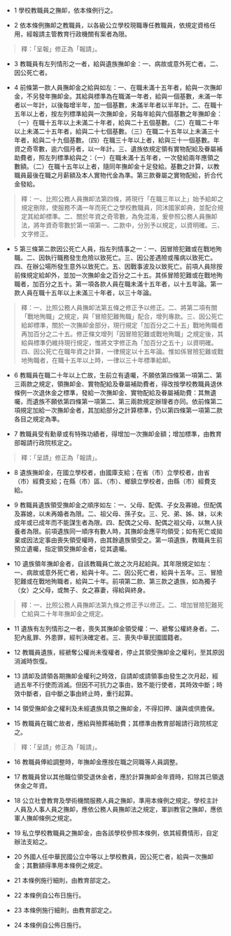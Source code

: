 * 1 學校教職員之撫卹，依本條例行之。

* 2 依本條例撫卹之教職員，以各級公立學校現職專任教職員，依規定資格任用，經報請主管教育行政機關有案者為限。

> 釋：「呈報」修正為「報請」。

* 3 教職員有左列情形之一者，給與遺族撫卹金：一、病故或意外死亡者。二、因公死亡者。

* 4 前條第一款人員撫卹金之給與如左：一、在職未滿十五年者，給與一次撫卹金，不另發年撫卹金。其給與標準為在職滿一年者，給與一個基數，未滿一年者以一年計，以後每增半年，加一個基數，未滿半年者以半年計。二、在職十五年以上者，按左列標準給與一次撫卹金，另每年給與六個基數之年撫卹金：（一）在職十五年以上未滿二十年者，給與二十五個基數。（二）在職二十年以上未滿二十五年者，給與二十七個基數。（三）在職二十五年以上未滿三十年者，給與二十九個基數。（四）在職三十年以上者，給與三十一個基數。年資之奇零數，逾六個月者，以一年計。三、遺族依規定領有實物配給及眷屬補助費者，照左列標準給與之：（一）在職未滿十五年者，一次發給兩年應領之數額。（二）在職十五年以上者，隨同年撫卹金十足發給。基數之計算，以教職員最後在職之月薪額及本人實物代金為準。第三款眷屬之實物配給，折合代金發給。

> 釋：一、比照公務人員撫卹法第四條，將現行「在職三年以上」始予給卹之規定刪除，使服務不滿一年而死亡之學校教職員，同沐國家卹典，並配合規定其給卹標準。二、關於年資之奇零數，為免混淆，爰參照公務人員撫卹法，將年資奇零數於第一項第一、二款中，分別予以規定，以資明確。三、文字修正。

* 5 第三條第二款因公死亡人員，指左列情事之一：一、因冒險犯難或在戰地殉職。二、因執行職務發生危險以致死亡。三、因公差遇險或罹病以致死亡。四、在辦公場所發生意外以致死亡。五、因戰事波及以致死亡。前項人員除按前條規定給卹外，並加一次撫卹金之百分之二十五。其係冒險犯難或在戰地殉職者，加百分之五十。第一項各款人員在職未滿十五年者，以十五年論。第一款人員在職十五年以上未滿三十年者，以三十年論。

> 釋：一、比照公務人員撫卹法第五條之修正予以修正。二、將第二項有關「戰地殉職」之規定，與「冒險犯難殉職」配合，增列專款。三、因公死亡給卹標準，關於一次撫卹金部分，現行規定「加百分之二十五」戰地殉職者再加百分之二十五。修正條文增列「因冒險犯難或戰地殉職」之規定後，其給與標準仍維持現行規定，惟將文字修正為「加百分之五十」以資明確。四、因公死亡在職年資之計算，一律規定以十五年論。惟如係冒險犯難或戰地殉職者，在職十五年以上時，一律以三十年標準給卹。

* 6 教職員在職二十年以上亡故，生前立有遺囑，不願依第四條第一項第二、第三兩款之規定，領撫卹金、實物配給及眷屬補助費者，得改按學校教職員退休條例一次退休金之標準，發給一次撫卹金、實物配給及眷屬補助費：其無遺囑，而遺族不願依第四條第一項第二、第三兩款規定辦理者亦同。依前條第二項規定加給一次撫卹金者，其加給部分之計算標準，仍以第四條第一項第二款各目之規定為準。

* 7 教職員受有勳章或有特殊功績者，得增加一次撫卹金額；增加標準，由教育部報請行政院核定之。

> 釋：「呈請」修正為「報請」。

* 8 遺族撫卹金，在國立學校者，由國庫支給；在省（市）立學校者，由省（市）經費支給；在縣（市）區、（市）、鄉鎮立學校者，由縣（市）經費支給。

* 9 教職員遺族領受撫卹金之順序如左：一、父母、配偶、子女及寡媳。但配偶及寡媳，以未再婚者為限。二、祖父母、孫子女。三、兄、弟、姊、妹，以未成年或已成年而不能謀生者為限。四、配偶之父母、配偶之祖父母，以無人扶養者為限。前項遺族同一順序有數人時，其撫卹金應平均領受；如有死亡或拋棄或因法定事由喪失領受權時，由其餘遺族領受之。第一項遺族，教職員生前預立遺囑，指定領受撫卹金者，從其遺囑。

* 10 遺族領年撫卹金者，自該教職員亡故之次月起給與。其年限規定如左：一、病故或意外死亡者，給與十年。二、因公死亡者，給與十五年。三、冒險犯難或在戰地殉職者，給與二十年。前項第二款、第三款之遺族，如為獨子（女）之父母，或無子、女之寡妻，得給與終身。

> 釋：一、比照公務人員撫卹法第九條之修正予以修正。二、增加冒險犯難死亡給與二十年年撫卹金之規定。

* 11 遺族有左列情形之一者，喪失其撫卹金領受權：一、褫奪公權終身者。二、犯內亂罪、外患罪，經判決確定者。三、喪失中華民國國籍者。

* 12 教職員遺族，經褫奪公權尚未復權者，停止其領受撫卹金之權利，至其原因消滅時恢復。

* 13 請卹及請領各期撫卹金權利之時效，自請卹或請領事由發生之次月起，經過五年不行使而消滅。但因不可抗力之事由，致不能行使者，其時效中斷；時效中斷者，自中斷之事由終止時，重行起算。

* 14 領受撫卹金之權利及未經遺族具領之撫卹金，不得扣押、讓與或供擔保。

* 15 教職員在職亡故者，應給與殮葬補助費；其標準由教育部報請行政院核定之。

> 釋：「呈請」修正為「報請」。

* 16 教職員俸給調整時，年撫卹金應按在職之同職等人員調整。

* 17 教職員曾以其他職位領受退休金者，應於計算撫卹金年資時，扣除其已領退休金之年資。

* 18 公立社會教育及學術機關服務人員之撫卹，準用本條例之規定。學校主計人員及人事人員之撫卹，應依公務人員撫卹法之規定，軍訓教官之撫卹，應依軍人撫卹條例之規定。

* 19 私立學校教職員之撫卹金，由各該學校參照本條例，依其經費情形，自定辦法支給之。

* 20 外國人任中華民國公立中等以上學校教員，因公死亡者，給與一次撫卹金；其數額得準用本條例之規定。

* 21 本條例施行細則，由教育部定之。

* 22 本條例自公布日施行。

* 23 本條例施行細則，由教育部定之。

* 24 本條例自公佈日施行。

